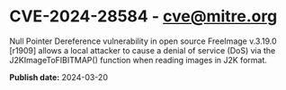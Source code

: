 # CVE-2024-28584 - cve@mitre.org

Null Pointer Dereference vulnerability in open source FreeImage v.3.19.0 [r1909] allows a local attacker to cause a denial of service (DoS) via the J2KImageToFIBITMAP() function when reading images in J2K format.

**Publish date:** 2024-03-20

